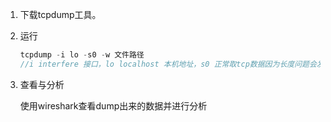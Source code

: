 1. 下载tcpdump工具。

2. 运行

   ```c++
   tcpdump -i lo -s0 -w 文件路径 
   //i interfere 接口，lo localhost 本机地址，s0 正常取tcp数据因为长度问题会发生截断，使用s0参数表示dump全部数据，-w写入文件，后面跟文件路径，格式为pcap文件
   ```

3. 查看与分析

   使用wireshark查看dump出来的数据并进行分析